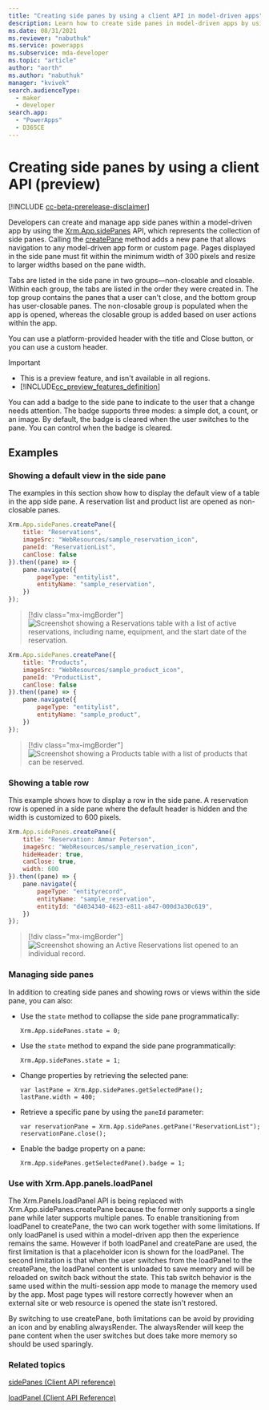 ```yaml
---
title: "Creating side panes by using a client API in model-driven apps" 
description: Learn how to create side panes in model-driven apps by using a client API.
ms.date: 08/31/2021
ms.reviewer: "nabuthuk"
ms.service: powerapps
ms.subservice: mda-developer
ms.topic: "article"
author: "aorth"
ms.author: "nabuthuk"
manager: "kvivek"
search.audienceType: 
  - maker
  - developer
search.app: 
  - "PowerApps"
  - D365CE
---
```


# Creating side panes by using a client API (preview)

[!INCLUDE [cc-beta-prerelease-disclaimer](../../../includes/cc-beta-prerelease-disclaimer.md)]

Developers can create and manage app side panes within a model-driven app by using the [Xrm.App.sidePanes](reference/xrm-app-sidepanes.md) API, which represents the collection of side panes. Calling the [createPane](reference/Xrm-App/Xrm-App-sidePanes/createPane.md) method adds a new pane that allows navigation to any model-driven app form or custom page. Pages displayed in the side pane must fit within the minimum width of 300 pixels and resize to larger widths based on the pane width.

Tabs are listed in the side pane in two groups&mdash;non-closable and closable. Within each group, the tabs are listed in the order they were created in. The top group contains the panes that a user can't close, and the bottom group has user-closable panes. The non-closable group is populated when the app is opened, whereas the closable group is added based on user actions within the app.

You can use a platform-provided header with the title and Close button, or you can use a custom header.

> [!IMPORTANT]
> - This is a preview feature, and isn't available in all regions.
> - [!INCLUDE[cc_preview_features_definition](../../../includes/cc-preview-features-definition.md)]

You can add a badge to the side pane to indicate to the user that a change needs attention. The badge supports three modes: a simple dot, a count, or an image. By default, the badge is cleared when the user switches to the pane. You can control when the badge is cleared.


## Examples

### Showing a default view in the side pane

The examples in this section show how to display the default view of a table in the app side pane. A reservation list and product list are opened as non-closable panes.

```javascript
Xrm.App.sidePanes.createPane({
    title: "Reservations",
    imageSrc: "WebResources/sample_reservation_icon",
    paneId: "ReservationList",
    canClose: false
}).then((pane) => {
    pane.navigate({
        pageType: "entitylist",
        entityName: "sample_reservation",
    })
});
```

> [!div class="mx-imgBorder"] 
> ![Screenshot showing a Reservations table with a list of active reservations, including name, equipment, and the start date of the reservation.](../media/app-side-panes-example-1.png "Example 1")

```javascript
Xrm.App.sidePanes.createPane({
    title: "Products",
    imageSrc: "WebResources/sample_product_icon",
    paneId: "ProductList",
    canClose: false
}).then((pane) => {
    pane.navigate({
        pageType: "entitylist",
        entityName: "sample_product",
    })
});
```

> [!div class="mx-imgBorder"] 
> ![Screenshot showing a Products table with a list of products that can be reserved.](../media/app-side-panes-example-2.png "Example 2")

### Showing a table row

This example shows how to display a row in the side pane. A reservation row is opened in a side pane where the default header is hidden and the width is customized to 600 pixels.

```javascript
Xrm.App.sidePanes.createPane({
    title: "Reservation: Ammar Peterson",
    imageSrc: "WebResources/sample_reservation_icon",
    hideHeader: true,
    canClose: true,
    width: 600
}).then((pane) => {
    pane.navigate({
        pageType: "entityrecord",
        entityName: "sample_reservation",
        entityId: "d4034340-4623-e811-a847-000d3a30c619",
    })
});
```

> [!div class="mx-imgBorder"] 
> ![Screenshot showing an Active Reservations list opened to an individual record.](../media/app-side-panes-opening-record.png "Open record")

### Managing side panes

In addition to creating side panes and showing rows or views within the side pane, you can also: 

- Use the `state` method to collapse the side pane programmatically:

  `Xrm.App.sidePanes.state = 0;`

- Use the `state` method to expand the side pane programmatically:

  `Xrm.App.sidePanes.state = 1;`

- Change properties by retrieving the selected pane:

  `var lastPane = Xrm.App.sidePanes.getSelectedPane();`  
  `lastPane.width = 400;`

- Retrieve a specific pane by using the `paneId` parameter:

  `var reservationPane = Xrm.App.sidePanes.getPane("ReservationList");`  
  `reservationPane.close();`

- Enable the badge property on a pane:

  `Xrm.App.sidePanes.getSelectedPane().badge = 1;`

### Use with Xrm.App.panels.loadPanel

The Xrm.Panels.loadPanel API is being replaced with Xrm.App.sidePanes.createPane because the former only supports a single pane while later supports multiple panes.  To enable transitioning from loadPanel to createPane, the two can work together with some limitations.  If only loadPanel is used within a model-driven app then the experience remains the same.  However if both loadPanel and createPane are used, the first limitation is that a placeholder icon is shown for the loadPanel.  The second limitation is that when the user switches from the loadPanel to the createPane, the loadPanel content is unloaded to save memory and will be reloaded on switch back without the state.  This tab switch behavior is the same used within the multi-session app mode to manage the memory used by the app.  Most page types will restore correctly however when an external site or web resource is opened the state isn't restored.

By switching to use createPane, both limitations can be avoid by providing an icon and by enabling alwaysRender.  The alwaysRender will keep the pane content when the user switches but does take more memory so should be used sparingly.

### Related topics

[sidePanes (Client API reference)](reference/xrm-app-sidepanes.md)

[loadPanel (Client API Reference)](reference/xrm-panel/loadpanel.md)
